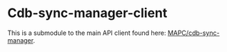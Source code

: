 # Cdb-sync-manager-client

This is a submodule to the main API client found here: [MAPC/cdb-sync-manager](https://github.com/MAPC/cdb-sync-manager). 
